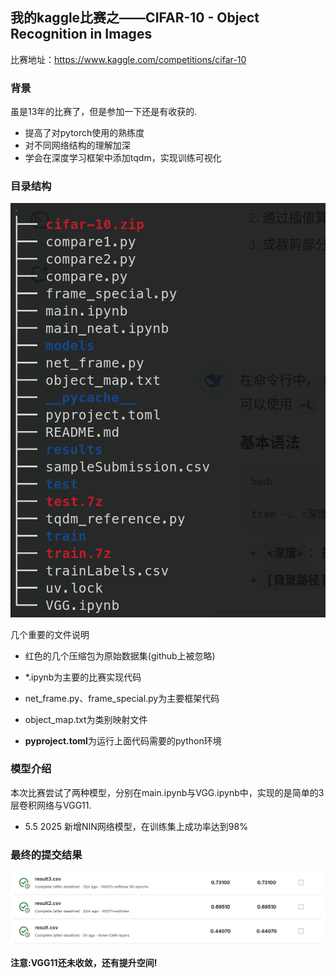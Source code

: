 ## 我的kaggle比赛之——CIFAR-10 - Object Recognition in Images

比赛地址：https://www.kaggle.com/competitions/cifar-10

### 背景

虽是13年的比赛了，但是参加一下还是有收获的.
- 提高了对pytorch使用的熟练度
- 对不同网络结构的理解加深
- 学会在深度学习框架中添加tqdm，实现训练可视化

### 目录结构

![alt text](images_for_readme/a.png)

几个重要的文件说明

- 红色的几个压缩包为原始数据集(github上被忽略)
- *.ipynb为主要的比赛实现代码
- net_frame.py、frame_special.py为主要框架代码
- object_map.txt为类别映射文件

- **pyproject.toml**为运行上面代码需要的python环境

### 模型介绍

本次比赛尝试了两种模型，分别在main.ipynb与VGG.ipynb中，实现的是简单的3层卷积网络与VGG11.

- 5.5 2025 新增NIN网络模型，在训练集上成功率达到98%

### 最终的提交结果

![](images_for_readme/b.png)

**注意:VGG11还未收敛，还有提升空间!**
